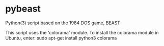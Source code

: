 # pybeast
Python(3) script based on the 1984 DOS game, BEAST

This script uses the 'colorama' module.
To install the colorama module in Ubuntu, enter:
	sudo apt-get install python3 colorama
